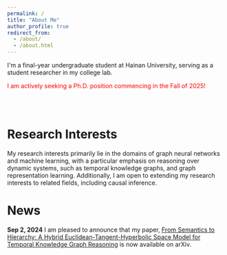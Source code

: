 ```yaml
---
permalink: /
title: "About Me"
author_profile: true
redirect_from: 
  - /about/
  - /about.html
---
```


I'm a final-year undergraduate student at Hainan University, serving as a student researcher in my college lab.

<font color="red">I am actively seeking a Ph.D. position commencing in the Fall of 2025!</font>

<br>
<br>

Research Interests
======
My research interests primarily lie in the domains of graph neural networks and machine learning, with a particular emphasis on reasoning over dynamic systems, such as temporal knowledge graphs, and graph representation learning. Additionally, I am open to extending my research interests to related fields, including causal inference.

News
======
**Sep 2, 2024**
I am pleased to announce that my paper, [From Semantics to Hierarchy: A Hybrid Euclidean-Tangent-Hyperbolic Space Model for Temporal Knowledge Graph Reasoning](http://academicpages.github.io/files/paper1.pdf) is now available on arXiv.